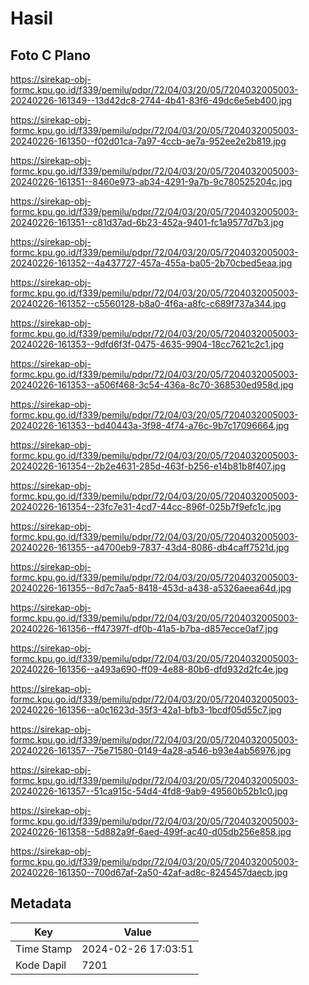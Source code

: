 # Hasil

## Foto C Plano

https://sirekap-obj-formc.kpu.go.id/f339/pemilu/pdpr/72/04/03/20/05/7204032005003-20240226-161349--13d42dc8-2744-4b41-83f6-49dc6e5eb400.jpg

https://sirekap-obj-formc.kpu.go.id/f339/pemilu/pdpr/72/04/03/20/05/7204032005003-20240226-161350--f02d01ca-7a97-4ccb-ae7a-952ee2e2b819.jpg

https://sirekap-obj-formc.kpu.go.id/f339/pemilu/pdpr/72/04/03/20/05/7204032005003-20240226-161351--8460e973-ab34-4291-9a7b-9c780525204c.jpg

https://sirekap-obj-formc.kpu.go.id/f339/pemilu/pdpr/72/04/03/20/05/7204032005003-20240226-161351--c81d37ad-6b23-452a-9401-fc1a9577d7b3.jpg

https://sirekap-obj-formc.kpu.go.id/f339/pemilu/pdpr/72/04/03/20/05/7204032005003-20240226-161352--4a437727-457a-455a-ba05-2b70cbed5eaa.jpg

https://sirekap-obj-formc.kpu.go.id/f339/pemilu/pdpr/72/04/03/20/05/7204032005003-20240226-161352--c5560128-b8a0-4f6a-a8fc-c689f737a344.jpg

https://sirekap-obj-formc.kpu.go.id/f339/pemilu/pdpr/72/04/03/20/05/7204032005003-20240226-161353--9dfd6f3f-0475-4635-9904-18cc7621c2c1.jpg

https://sirekap-obj-formc.kpu.go.id/f339/pemilu/pdpr/72/04/03/20/05/7204032005003-20240226-161353--a506f468-3c54-436a-8c70-368530ed958d.jpg

https://sirekap-obj-formc.kpu.go.id/f339/pemilu/pdpr/72/04/03/20/05/7204032005003-20240226-161353--bd40443a-3f98-4f74-a76c-9b7c17096664.jpg

https://sirekap-obj-formc.kpu.go.id/f339/pemilu/pdpr/72/04/03/20/05/7204032005003-20240226-161354--2b2e4631-285d-463f-b256-e14b81b8f407.jpg

https://sirekap-obj-formc.kpu.go.id/f339/pemilu/pdpr/72/04/03/20/05/7204032005003-20240226-161354--23fc7e31-4cd7-44cc-896f-025b7f9efc1c.jpg

https://sirekap-obj-formc.kpu.go.id/f339/pemilu/pdpr/72/04/03/20/05/7204032005003-20240226-161355--a4700eb9-7837-43d4-8086-db4caff7521d.jpg

https://sirekap-obj-formc.kpu.go.id/f339/pemilu/pdpr/72/04/03/20/05/7204032005003-20240226-161355--8d7c7aa5-8418-453d-a438-a5326aeea64d.jpg

https://sirekap-obj-formc.kpu.go.id/f339/pemilu/pdpr/72/04/03/20/05/7204032005003-20240226-161356--ff47397f-df0b-41a5-b7ba-d857ecce0af7.jpg

https://sirekap-obj-formc.kpu.go.id/f339/pemilu/pdpr/72/04/03/20/05/7204032005003-20240226-161356--a493a690-ff09-4e88-80b6-dfd932d2fc4e.jpg

https://sirekap-obj-formc.kpu.go.id/f339/pemilu/pdpr/72/04/03/20/05/7204032005003-20240226-161356--a0c1623d-35f3-42a1-bfb3-1bcdf05d55c7.jpg

https://sirekap-obj-formc.kpu.go.id/f339/pemilu/pdpr/72/04/03/20/05/7204032005003-20240226-161357--75e71580-0149-4a28-a546-b93e4ab56976.jpg

https://sirekap-obj-formc.kpu.go.id/f339/pemilu/pdpr/72/04/03/20/05/7204032005003-20240226-161357--51ca915c-54d4-4fd8-9ab9-49560b52b1c0.jpg

https://sirekap-obj-formc.kpu.go.id/f339/pemilu/pdpr/72/04/03/20/05/7204032005003-20240226-161358--5d882a9f-6aed-499f-ac40-d05db256e858.jpg

https://sirekap-obj-formc.kpu.go.id/f339/pemilu/pdpr/72/04/03/20/05/7204032005003-20240226-161350--700d67af-2a50-42af-ad8c-8245457daecb.jpg


## Metadata

| Key        | Value               |
| ---------- | ------------------- |
| Time Stamp | 2024-02-26 17:03:51 |
| Kode Dapil | 7201                |




